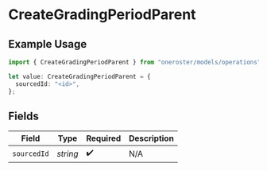 # CreateGradingPeriodParent

## Example Usage

```typescript
import { CreateGradingPeriodParent } from "oneroster/models/operations";

let value: CreateGradingPeriodParent = {
  sourcedId: "<id>",
};
```

## Fields

| Field              | Type               | Required           | Description        |
| ------------------ | ------------------ | ------------------ | ------------------ |
| `sourcedId`        | *string*           | :heavy_check_mark: | N/A                |